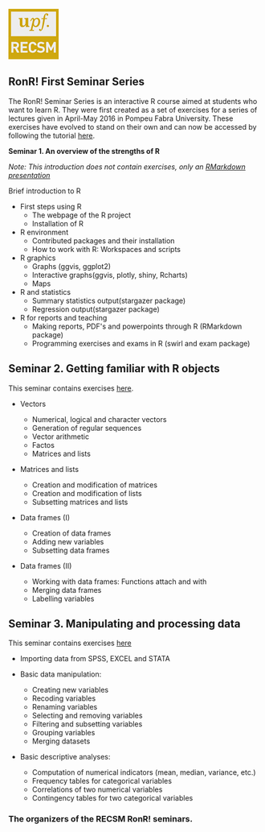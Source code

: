 ![](./recsm_logo.jpeg)

## RonR! First Seminar Series

The RonR! Seminar Series is an interactive R course aimed at students who want to learn R. They were first created as a set of exercises for a series of lectures given in April-May 2016 in Pompeu Fabra University. These exercises have evolved to stand on their own and can now be accessed by following the tutorial [here](https://github.com/cimentadaj/Rseminars/tree/master/RonR_Second_Seminar).

**Seminar 1. An overview of the strengths of R**

*Note: This introduction does not contain exercises, only an [RMarkdown presentation](https://github.com/cimentadaj/Rseminars/blob/master/RonR_First_Seminar/First-seminar-presentation.rmd)*

Brief introduction to R

* First steps using R
  + The webpage of the R project
  + Installation of R
* R environment
  + Contributed packages and their installation
  + How to work with R: Workspaces and scripts
* R graphics
  + Graphs (ggvis, ggplot2)
  + Interactive graphs(ggvis, plotly, shiny, Rcharts)
  + Maps
* R and statistics
  + Summary statistics output(stargazer package)
  + Regression output(stargazer package)
* R for reports and teaching
  + Making reports, PDF's and powerpoints through R (RMarkdown package)
  + Programming exercises and exams in R (swirl and exam package)

## **Seminar 2. Getting familiar with R objects**

This seminar contains exercises [here](https://github.com/cimentadaj/Rseminars/tree/master/RonR_Second_Seminar).

* Vectors
  + Numerical, logical and character vectors
  + Generation of regular sequences
  + Vector arithmetic
  + Factos
  + Matrices and lists
  

* Matrices and lists
  + Creation and modification of matrices
  + Creation and modification of lists
  + Subsetting matrices and lists

* Data frames (I)
  + Creation of data frames
  + Adding new variables
  + Subsetting data frames

* Data frames (II)
  + Working with data frames: Functions attach and with
  + Merging data frames
  + Labelling variables


## **Seminar 3. Manipulating and processing data**

This seminar contains exercises [here](https://github.com/cimentadaj/Rseminars/tree/master/RonR_Third_Seminar)

* Importing data from SPSS, EXCEL and STATA
* Basic data manipulation:
  + Creating new variables
  + Recoding variables
  + Renaming variables
  + Selecting and removing variables
  + Filtering and subsetting variables
  + Grouping variables
  + Merging datasets

* Basic descriptive analyses:
  + Computation of numerical indicators (mean, median, variance, etc.)
  + Frequency tables for categorical variables
  + Correlations of two numerical variables
  + Contingency tables for two categorical variables

### The organizers of the RECSM RonR! seminars.
